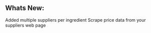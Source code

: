 Whats New:
----------------------
Added multiple suppliers per ingredient
Scrape price data from your suppliers web page
